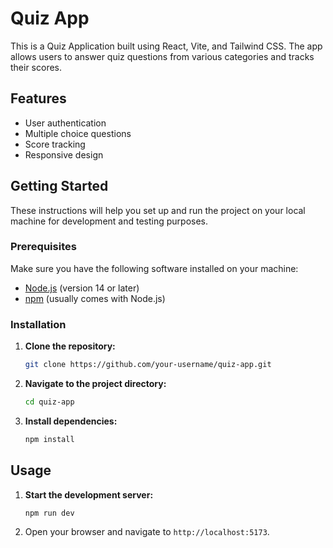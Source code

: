 # Quiz App

This is a Quiz Application built using React, Vite, and Tailwind CSS. The app allows users to answer quiz questions from various categories and tracks their scores.

## Features

- User authentication
- Multiple choice questions
- Score tracking
- Responsive design

## Getting Started

These instructions will help you set up and run the project on your local machine for development and testing purposes.

### Prerequisites

Make sure you have the following software installed on your machine:

- [Node.js](https://nodejs.org/) (version 14 or later)
- [npm](https://www.npmjs.com/) (usually comes with Node.js)

### Installation

1. **Clone the repository:**

   ```bash
   git clone https://github.com/your-username/quiz-app.git
   ```

2. **Navigate to the project directory:**

   ```bash
   cd quiz-app
   ```

3. **Install dependencies:**

   ```bash
   npm install
   ```

## Usage

1. **Start the development server:**

   ```bash
   npm run dev
   ```

2. Open your browser and navigate to `http://localhost:5173`.
